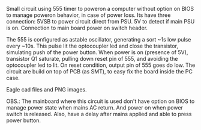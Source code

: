 Small circuit using 555 timer to poweron a computer without option on BIOS to manage poweron behavior, in case of power loss. 
Its have three connection:
    5VSB to power circuit direct from PSU.
    5V to detect if main PSU is on.
    Connection to main board power on switch header.
        
The 555 is configured as astable oscillator, generating a sort ~1s low pulse every ~10s. This pulse lit the optocoupler led and close the transistor, simulating push of the power button. When power is on (presence of 5V), transistor Q1 saturate, pulling down reset pin of 555, and avoiding the optocoupler led to lit. On reset condition, output pin of 555 goes do low. The circuit are build on top of PCB (as SMT), to easy fix the board inside the PC case.

Eagle cad files and PNG images.

OBS.:
The mainboard where this circuit is used don't have option on BIOS to manage power state when mains AC return. And power on when power switch is released. Also, have a delay after mains applied and able to press power button.
